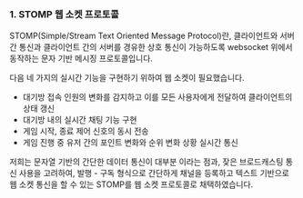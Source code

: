 
### 1. STOMP 웹 소켓 프로토콜

STOMP(Simple/Stream Text Oriented Message Protocol)란, 클라이언트와 서버 간 통신과 클라이언트 간의 서버를 경유한 상호 통신이 가능하도록 websocket 위에서 동작하는 문자 기반 메시징 프로토콜입니다.

다음 네 가지의 실시간 기능을 구현하기 위하여 웹 소켓이 필요했습니다.

- 대기방 접속 인원의 변화를 감지하고 이를 모든 사용자에게 전달하여 클라이언트의 상태 갱신
- 대기방 내의 실시간 채팅 기능 구현
- 게임 시작, 종료 제어 신호의 동시 전송
- 게임 진행 중 유저 간의 포인트 변화와 순위 변화 상황 실시간 통신

저희는 문자열 기반의 간단한 데이터 통신이 대부분 이라는 점과, 잦은 브로드캐스팅 통신 사용을 고려하여, 발행 - 구독 형식으로 간단하게 채널을 등록하고 텍스트 기반으로 웹 소켓 통신을 할 수 있는 STOMP를 웹 소켓 프로토콜로 채택하였습니다.
